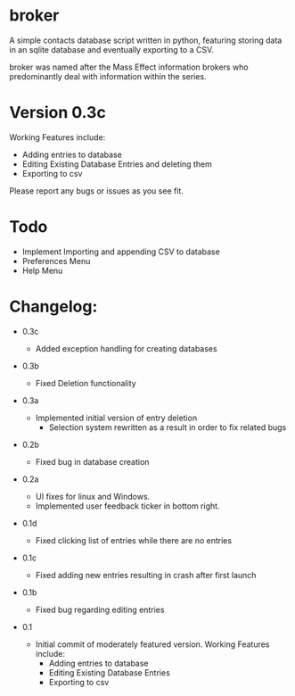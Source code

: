 # broker

A simple contacts database script written in python, featuring storing data in an sqlite database and eventually exporting to a CSV.

broker was named after the Mass Effect information brokers who predominantly deal with information within the series.

# Version 0.3c

Working Features include:
- Adding entries to database
- Editing Existing Database Entries and deleting them
- Exporting to csv

Please report any bugs or issues as you see fit.

# Todo

- Implement Importing and appending CSV to database
- Preferences Menu
- Help Menu

# Changelog:
- 0.3c
  - Added exception handling for creating databases

- 0.3b
  - Fixed Deletion functionality

- 0.3a
  - Implemented initial version of entry deletion
    - Selection system rewritten as a result in order to fix related bugs

- 0.2b
  - Fixed bug in database creation

- 0.2a
  - UI fixes for linux and Windows.
  - Implemented user feedback ticker in bottom right.

- 0.1d
  - Fixed clicking list of entries while there are no entries

- 0.1c
  - Fixed adding new entries resulting in crash after first launch

- 0.1b
  - Fixed bug regarding editing entries

- 0.1
  - Initial commit of moderately featured version. Working Features include:
    - Adding entries to database
    - Editing Existing Database Entries
    - Exporting to csv
